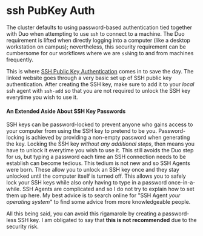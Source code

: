# ssh PubKey Auth
The cluster defaults to using password-based authentication tied together with Duo when attempting
to use `ssh` to connect to a machine. The Duo requirement is lifted when directly logging into a
computer (like a desktop workstation on campus); nevertheless, this security requirement can be
cumbersome for our workflows where we are `ssh`ing to and from machines frequently.

This is where [SSH Public Key Authentication](https://serverpilot.io/docs/how-to-use-ssh-public-key-authentication/)
comes in to save the day. The linked website goes through a very basic set up of SSH public key authentication.
After creating the SSH key, make sure to add it to your _local_ ssh agent with `ssh-add` so that you are not
required to unlock the SSH key everytime you wish to use it.

#### An Extended Aside About SSH Key Passwords
SSH keys can be password-locked to prevent anyone who gains access to your computer from using the SSH key to pretend to be you.
Password-locking is achieved by providing a non-empty password when generating the key.
Locking the SSH key _without any additional steps_, then means you have to unlock it everytime you wish to use it.
This still avoids the Duo step for us, but typing a password each time an SSH connection needs to be establish can become tedious.
This tedium is not new and so SSH Agents were born. These allow you to unlock an SSH key once and they stay unlocked until
the computer itself is turned off. This allows you to safely lock your SSH keys while also only having to type in a password
once-in-a-while. SSH Agents are complicated and so I do not try to explain how to set them up here. My best advice is to 
search online for "SSH Agent _your operating system_" to find some advice from more knowledgeable people.

All this being said, you can avoid this rigamarole by creating a password-less SSH key.
I am obligated to say that **this is not recommended** due to the security risk.
